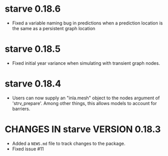 # starve 0.18.6

- Fixed a variable naming bug in predictions when a prediction location is the same as a persistent graph location

# starve 0.18.5

- Fixed initial year variance when simulating with transient graph nodes.

# starve 0.18.4

- Users can now supply an "inla.mesh" object to the nodes argument of 'strv_prepare'. Among other things, this allows models to account for barriers.

# CHANGES IN starve VERSION 0.18.3

- Added a `NEWS.md` file to track changes to the package.
- Fixed issue #11
